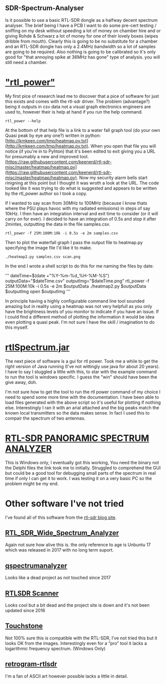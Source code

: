 SDR-Spectrum-Analyser
---
Is it possible to use a basic RTL-SDR dongle as a halfway decent spectrum analyser. The brief being I have a PCB I want to do some pre-cert testing / sniffing on my desk without speeding a lot of money on chamber hire and or giving Rohde & Schwarz a lot of money for one of their lovely boxes (wipes dribble from mouth). Clearly this is going to be no substitute for a chamber and an RTL-SDR dongle has only a 2.4MHz bandwidth so a lot of samples are going to be required. Also nothing is going to be calibrated so it's only good for "that annoying spike at 36MHz has gone" type of analysis. you will still need a chamber. 

# ["rtl_power"](http://kmkeen.com/rtl-power/)
My first pice of research lead me to discover that a pice of software for just this exists and comes with the rtl-sdr driver. The problem (advantage?) being it outputs in csv data not a visual graph electronics engineers are used to, however their is help at hand if you run the help command.

	rtl_power --help

At the bottom of that help file is a link to a water fall graph tool (do your own Quasi peak by eye any one?) written in python: [http://kmkeen.com/tmp/heatmap.py.txt](http://kmkeen.com/tmp/heatmap.py.txt). When you open that file you will notice (if you're in to Pyhton) that it's been edited to exit giving you a URL for presumably a new and improved tool. [https://raw.githubusercontent.com/keenerd/rtl-sdr-misc/master/heatmap/heatmap.py](https://raw.githubusercontent.com/keenerd/rtl-sdr-misc/master/heatmap/heatmap.py). Now my security alarm bells start rinigning at this point but I thought it was wroth a look at the URL. The code looked like it was trying to do what is suggested and appears to be written by the rtl_power author so I took a copy.

If I wanted to say scan from 30MHz to 100MHz (because I know thats where the PSU plays havoc with my radiated emissions) in steps of say 10kHz. I then have an integration interval and exit time to consider (or it will carry on for ever). I decided to have an integration of 0.5s and stop it after 2mintes, outputting the data in the file samples.csv.

	rtl_power -f 25M:100M:10k -i 0.5s -e 2m samples.csv

Then to plot the waterfall graph I pass the output file to heatmap.py specifying the image file I'd like it to make.

	./heatmap2.py samples.csv scan.png

In the end I wrote a shell script to do this for me naming the files by date:

'''
dateTime=$(date +"%Y-%m-%d_%H-%M-%S")
outputData="$dateTime.csv"
outputImg="$dateTime.png"
rtl_power -f 25M:100M:10k -i 0.5s -e 2m $outputData
./heatmap2.py $outputData $outputImg
open $outputImg
'''

In principle having a highly configurable command line tool sounded amazing but in reality using a heatmap was not very helpfull as you only have the brightness levels of you monitor to indicate if you have an issue. If I could find a different method of plotting the information it would be idea even plotting a quasi peak. I'm not sure I have the skill / imagination to do this myself.

# [rtlSpectrum.jar](https://github.com/dernasherbrezon/rtlSpectrum)
The next piece of software is a gui for rtl power. Took me a while to get the right version of Java running (I've not wittingly use java for about 20 years). I have to say I stuggled a little with this, to star with the example command to run the tool is windows specific. I guess the "win" should have been the give away, doh.

I'm not sure how to get the tool to run the rtl power command of my choice I need to spend some more time with the documentation. I have been able to load files generated with the above script so it's useful for plotting if nothing else. Interestingly I ran it with an arial attached and the big peaks match the known local transmitters so the data makes sense. In fact I used this to compair the spectrum of two antennas. 

# [RTL-SDR PANORAMIC SPECTRUM ANALYZER](https://sourceforge.net/projects/guiforrrtlpower/)
This is Windows only, I eventually got this working, You need the binary not the Delphi files the link took me to initially. Struggled to comprehend the GUI but could be a good tool for debugging small parts of the spectrum in real time if only I can get it to work. I was testing it on a very basic PC so the problem might be my end.

# Other software I've not tried
I've found all of this software from the [rtl-sdr blog site](https://www.rtl-sdr.com/big-list-rtl-sdr-supported-software/).

## [RTL_SDR_Wide_Spectrum_Analyzer](http://zolli.altervista.org/rtl_sdr_wide_spectrum/index.html)
Again not sure how alive this is. the only reference to age is Unbuntu 17 which was released in 2017 with no long term suport.

## [qspectrumanalyzer](https://github.com/xmikos/qspectrumanalyzer)
Looks like a dead project as not touched since 2017

## [RTLSDR Scanner](https://sourceforge.net/projects/rtlsdrscanner/)
Looks cool but a bit dead and the project site is down and it's not been updated since 2016

## [Touchstone](http://rfexplorer.com/touchstone/)
Not 100% sure this is compatible with the RTL-SDR, I’ve not tried this but it looks OK from the images. Interestingly even for a “pro” tool it lacks a logarithmic frequency spectrum. (Windows Only)


## [retrogram-rtlsdr](https://github.com/r4d10n/retrogram-rtlsdr)
I'm a fan of ASCII art however possible lacks a little in detail.

